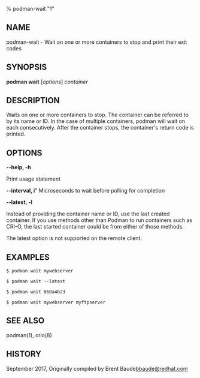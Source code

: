% podman-wait "1"

## NAME
podman\-wait - Wait on one or more containers to stop and print their exit codes

## SYNOPSIS
**podman wait** [*options*] *container*

## DESCRIPTION
Waits on one or more containers to stop.  The container can be referred to by its
name or ID.  In the case of multiple containers, podman will wait on each consecutively.
After the container stops, the container's return code is printed.

## OPTIONS

**--help, -h**

  Print usage statement

**--interval, i**"
  Microseconds to wait before polling for completion

**--latest, -l**

Instead of providing the container name or ID, use the last created container. If you use methods other than Podman
to run containers such as CRI-O, the last started container could be from either of those methods.

The latest option is not supported on the remote client.

## EXAMPLES

```
$ podman wait mywebserver

$ podman wait --latest

$ podman wait 860a4b23

$ podman wait mywebserver myftpserver
```

## SEE ALSO
podman(1), crio(8)

## HISTORY
September 2017, Originally compiled by Brent Baude<bbaude@redhat.com>
